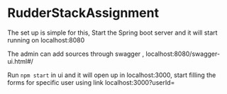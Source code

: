 # RudderStackAssignment
The set up is simple for this, Start the Spring boot server and it will start running on localhost:8080

The admin can add sources through swagger , localhost:8080/swagger-ui.html#/

Run `npm start` in ui and it will open up in localhost:3000, start filling the forms for specific user using link localhost:3000?userId=<random string>
